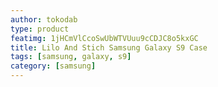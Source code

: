 ```yaml
---
author: tokodab
type: product
featimg: 1jHCmVlCcoSwUbWTVUuu9cCDJC8o5kxGC
title: Lilo And Stich Samsung Galaxy S9 Case
tags: [samsung, galaxy, s9]
category: [samsung]
---
```

